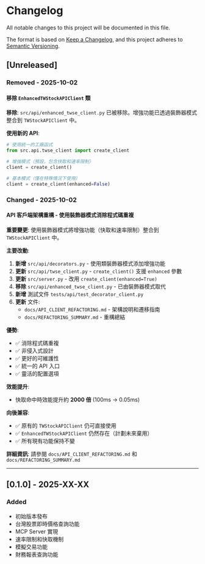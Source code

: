 # Changelog

All notable changes to this project will be documented in this file.

The format is based on [Keep a Changelog](https://keepachangelog.com/en/1.0.0/),
and this project adheres to [Semantic Versioning](https://semver.org/spec/v2.0.0.html).

## [Unreleased]

### Removed - 2025-10-02

#### 移除 `EnhancedTWStockAPIClient` 類

**移除**: `src/api/enhanced_twse_client.py` 已被移除。增強功能已透過裝飾器模式整合到 `TWStockAPIClient` 中。

**使用新的 API**:

```python
# 使用統一的工廠函式
from src.api.twse_client import create_client

# 增強模式（預設，包含快取和速率限制）
client = create_client()

# 基本模式（僅在特殊情況下使用）
client = create_client(enhanced=False)
```

### Changed - 2025-10-02

#### API 客戶端架構重構 - 使用裝飾器模式消除程式碼重複

**重要變更**: 使用裝飾器模式將增強功能（快取和速率限制）整合到 `TWStockAPIClient` 中。

**主要改動**:

1. **新增** `src/api/decorators.py` - 使用類裝飾器模式添加增強功能
2. **更新** `src/api/twse_client.py` - `create_client()` 支援 `enhanced` 參數
3. **更新** `src/server.py` - 改用 `create_client(enhanced=True)`
4. **移除** `src/api/enhanced_twse_client.py` - 已由裝飾器模式取代
5. **新增** 測試文件 `tests/api/test_decorator_client.py`
6. **更新** 文件:
   - `docs/API_CLIENT_REFACTORING.md` - 架構說明和遷移指南
   - `docs/REFACTORING_SUMMARY.md` - 重構總結

**優勢**:

- ✅ 消除程式碼重複
- ✅ 非侵入式設計
- ✅ 更好的可維護性
- ✅ 統一的 API 入口
- ✅ 靈活的配置選項

**效能提升**:

- 快取命中時效能提升約 **2000 倍** (100ms → 0.05ms)

**向後兼容**:

- ✅ 原有的 `TWStockAPIClient` 仍可直接使用
- ✅ `EnhancedTWStockAPIClient` 仍然存在（計劃未來棄用）
- ✅ 所有現有功能保持不變

**詳細資訊**: 請參閱 `docs/API_CLIENT_REFACTORING.md` 和 `docs/REFACTORING_SUMMARY.md`

---

## [0.1.0] - 2025-XX-XX

### Added

- 初始版本發布
- 台灣股票即時價格查詢功能
- MCP Server 實現
- 速率限制和快取機制
- 模擬交易功能
- 財務報表查詢功能
